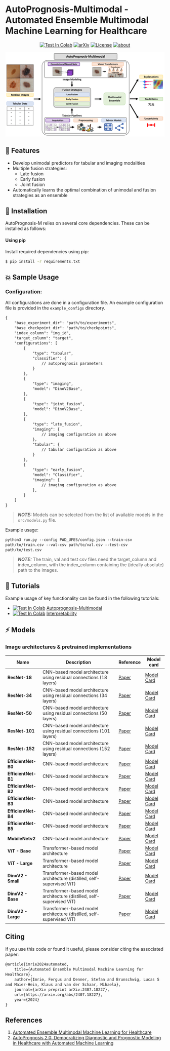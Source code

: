 # AutoPrognosis-Multimodal - Automated Ensemble Multimodal Machine Learning for Healthcare

<div align="center">

[![Test In Colab](https://img.shields.io/badge/Tutorial-Model%20Search-orange)](https://colab.research.google.com/github/vanderschaarlab/AutoPrognosis-Multimodal/blob/master/examples/autoprognosis-m.ipynb)
[![arXiv](https://img.shields.io/badge/arXiv-2407.18227-b31b1b.svg)](https://arxiv.org/abs/2407.18227)
[![License](https://img.shields.io/badge/License-Apache_2.0-blue.svg)](https://github.com/fimrie/AP2_multimodal_priv/blob/main/LICENSE)
[![about](https://img.shields.io/badge/about-The%20van%20der%20Schaar%20Lab-blue)](https://www.vanderschaar-lab.com/)

</div>

![image](AutoPrognosis-M_diagram.png "AutoPrognosis-Multimodal")

## :key: Features

- Develop unimodal predictors for tabular and imaging modalities
- Multiple fusion strategies:
    - Late fusion
    - Early fusion
    - Joint fusion
- Automatically learns the optimal combination of unimodal and fusion strategies as an ensemble

## :rocket: Installation

AutoPrognosis-M relies on several core dependencies. These can be installed as follows:

#### Using pip

Install required dependencies using pip:
```bash
$ pip install -r requirements.txt
```

## :boom: Sample Usage


### Configuration:
All configurations are done in a configuration file. An example configuration file is provided in the `example_configs` directory.

```
{
    "base_experiment_dir": "path/to/experiments",
    "base_checkpoint_dir": "path/to/checkpoints",
    "index_column": "img_id",
    "target_column": "target",
    "configurations": [
        { 
            "type": "tabular",
            "classifier": {
                // autoprognosis parameters
            }
        },
        {
            "type": "imaging",
            "model": "DinoV2Base",
        }, 
        {
            "type": "joint_fusion",
            "model": "DinoV2Base",
        },
        {
            "type": "late_fusion",
            "imaging": {
                // imaging configuration as above
            },
            "tabular": {
                // tabular configuration as above
            }
        },
        {
            "type": "early_fusion",
            "model": "Classifier",
            "imaging": {
                // imaging configuration as above
            },
        }
    ]
}
```

> **_NOTE:_** Models can be selected from the list of available models in the `src/models.py` file.

Example usage: 
    
```
python3 run.py --config PAD_UFES/config.json --train-csv path/to/train.csv --val-csv path/to/val.csv --test-csv path/to/test.csv 
```

> **_NOTE:_** The train, val and test csv files need the target_column and index_column, with the index_column containing the (ideally absolute) path to the images.

## :high_brightness: Tutorials

Example usage of key functionality can be found in the following tutorials:

- [![Test In Colab](https://colab.research.google.com/assets/colab-badge.svg)](https://colab.research.google.com/github/vanderschaarlab/AutoPrognosis-Multimodal/blob/master/examples/autoprognosis-m.ipynb) [Autoprognosis-Multimodal](examples/autoprognosis-m.ipynb)
- [![Test In Colab](https://colab.research.google.com/assets/colab-badge.svg)](https://colab.research.google.com/github/vanderschaarlab/AutoPrognosis-Multimodal/blob/master/examples/interpretability_vision.ipynb) [Interpretability](examples/interpretability_vision.ipynb)

## :zap: Models

### Image architectures & pretrained implementations

| Name | Description | Reference | Model card |
|--- | --- | --- | --- |
|**ResNet-18**| CNN-based model architecture using residual connections (18 layers) | [Paper](https://ieeexplore.ieee.org/stamp/stamp.jsp?arnumber=7780459) | [Model Card](https://huggingface.co/microsoft/resnet-18)
|**ResNet-34**| CNN-based model architecture using residual connections (34 layers) | [Paper](https://ieeexplore.ieee.org/stamp/stamp.jsp?arnumber=7780459) | [Model Card](https://huggingface.co/microsoft/resnet-34)
|**ResNet-50**| CNN-based model architecture using residual connections (50 layers) | [Paper](https://ieeexplore.ieee.org/stamp/stamp.jsp?arnumber=7780459) | [Model Card](https://huggingface.co/microsoft/resnet-50)
|**ResNet-101**| CNN-based model architecture using residual connections (101 layers) | [Paper](https://ieeexplore.ieee.org/stamp/stamp.jsp?arnumber=7780459) | [Model Card](https://huggingface.co/microsoft/resnet-101)
|**ResNet-152**| CNN-based model architecture using residual connections (152 layers) | [Paper](https://ieeexplore.ieee.org/stamp/stamp.jsp?arnumber=7780459) | [Model Card](https://huggingface.co/microsoft/resnet-152)
|**EfficientNet-B0**| CNN-based model architecture  | [Paper](https://proceedings.mlr.press/v97/tan19a/tan19a.pdf) | [Model Card](https://huggingface.co/google/efficientnet-b0)
|**EfficientNet-B1**| CNN-based model architecture  | [Paper](https://proceedings.mlr.press/v97/tan19a/tan19a.pdf) | [Model Card](https://huggingface.co/google/efficientnet-b1)
|**EfficientNet-B2**| CNN-based model architecture  | [Paper](https://proceedings.mlr.press/v97/tan19a/tan19a.pdf) | [Model Card](https://huggingface.co/google/efficientnet-b2)
|**EfficientNet-B3**| CNN-based model architecture  | [Paper](https://proceedings.mlr.press/v97/tan19a/tan19a.pdf) | [Model Card](https://huggingface.co/google/efficientnet-b3)
|**EfficientNet-B4**| CNN-based model architecture  | [Paper](https://proceedings.mlr.press/v97/tan19a/tan19a.pdf) | [Model Card](https://huggingface.co/google/efficientnet-b4)
|**EfficientNet-B5**| CNN-based model architecture  | [Paper](https://proceedings.mlr.press/v97/tan19a/tan19a.pdf) | [Model Card](https://huggingface.co/google/efficientnet-b5)
|**MobileNetv2**| CNN-based model architecture  | [Paper](https://openaccess.thecvf.com/content_cvpr_2018/papers/Sandler_MobileNetV2_Inverted_Residuals_CVPR_2018_paper.pdf) | [Model Card]()
|**ViT - Base**| Transformer-based model architecture | [Paper](https://openreview.net/pdf?id=YicbFdNTTy) | [Model Card](https://huggingface.co/google/vit-base-patch16-224)
|**ViT - Large**| Transformer-based model architecture | [Paper](https://openreview.net/pdf?id=YicbFdNTTy) | [Model Card](https://huggingface.co/google/vit-large-patch16-224)
|**DinoV2 - Small**| Transformer-based model architecture (distilled, self-supervised ViT) | [Paper](https://openreview.net/pdf?id=a68SUt6zFt) | [Model Card](https://huggingface.co/facebook/dinov2-small)
|**DinoV2 - Base**| Transformer-based model architecture (distilled, self-supervised ViT) | [Paper](https://openreview.net/pdf?id=a68SUt6zFt) | [Model Card](https://huggingface.co/facebook/dinov2-base)
|**DinoV2 - Large**| Transformer-based model architecture (distilled, self-supervised ViT) | [Paper](https://openreview.net/pdf?id=a68SUt6zFt) | [Model Card](https://huggingface.co/facebook/dinov2-large)


## Citing
If you use this code or found it useful, please consider citing the associated paper:

```
@article{imrie2024automated,
    title={Automated Ensemble Multimodal Machine Learning for Healthcare},
    author={Imrie, Fergus and Denner, Stefan and Brunschwig, Lucas S and Maier-Hein, Klaus and van der Schaar, Mihaela},
    journal={arXiv preprint arXiv:2407.18227},
    url={https://arxiv.org/abs/2407.18227},
    year={2024}
} 
```

## References
1. [Automated Ensemble Multimodal Machine Learning for Healthcare](https://arxiv.org/abs/2407.18227)
2. [AutoPrognosis 2.0: Democratizing Diagnostic and Prognostic Modeling in Healthcare with Automated Machine Learning](https://journals.plos.org/digitalhealth/article?id=10.1371/journal.pdig.0000276)
